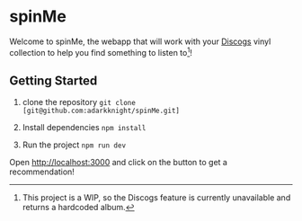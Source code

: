 
# spinMe
Welcome to spinMe, the webapp that will work with your [Discogs](https://www.discogs.com/) vinyl collection to help you find something to listen to[^1]!


## Getting Started
1. clone the repository
```git clone [git@github.com:adarkknight/spinMe.git]```

2. Install dependencies
```npm install```

3. Run the project
```npm run dev```

Open [http://localhost:3000](http://localhost:3000) and click on the button to get a recommendation!

[^1]: This project is a WIP, so the Discogs feature is currently unavailable and returns a hardcoded album.
